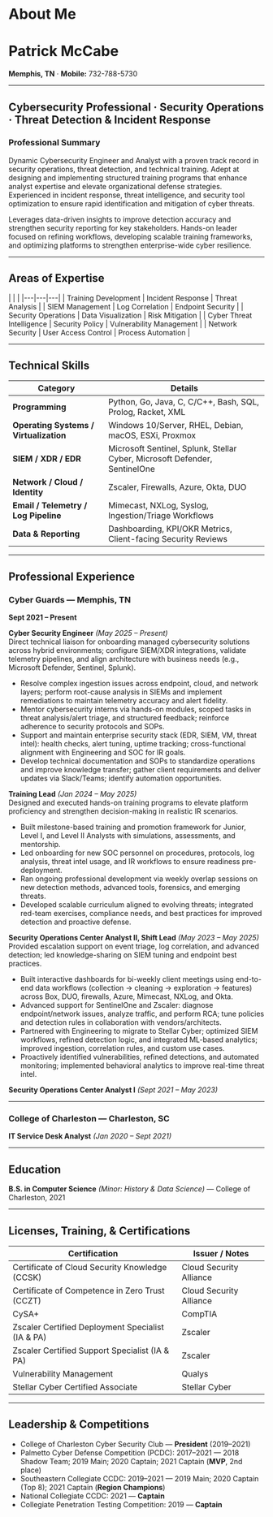 
# About Me

# Patrick McCabe

**Memphis, TN** · **Mobile:** 732-788-5730 

---

## Cybersecurity Professional · Security Operations · Threat Detection & Incident Response

### Professional Summary
Dynamic Cybersecurity Engineer and Analyst with a proven track record in security operations, threat detection, and technical training. Adept at designing and implementing structured training programs that enhance analyst expertise and elevate organizational defense strategies. Experienced in incident response, threat intelligence, and security tool optimization to ensure rapid identification and mitigation of cyber threats.

Leverages data-driven insights to improve detection accuracy and strengthen security reporting for key stakeholders. Hands-on leader focused on refining workflows, developing scalable training frameworks, and optimizing platforms to strengthen enterprise-wide cyber resilience.

---

## Areas of Expertise
| | |
|---|---|---|
| Training Development | Incident Response | Threat Analysis |
| SIEM Management | Log Correlation | Endpoint Security |
| Security Operations | Data Visualization | Risk Mitigation |
| Cyber Threat Intelligence | Security Policy | Vulnerability Management |
| Network Security | User Access Control | Process Automation |

---

## Technical Skills

| Category | Details |
|---|---|
| **Programming** | Python, Go, Java, C, C/C++, Bash, SQL, Prolog, Racket, XML |
| **Operating Systems / Virtualization** | Windows 10/Server, RHEL, Debian, macOS, ESXi, Proxmox |
| **SIEM / XDR / EDR** | Microsoft Sentinel, Splunk, Stellar Cyber, Microsoft Defender, SentinelOne |
| **Network / Cloud / Identity** | Zscaler, Firewalls, Azure, Okta, DUO |
| **Email / Telemetry / Log Pipeline** | Mimecast, NXLog, Syslog, Ingestion/Triage Workflows |
| **Data & Reporting** | Dashboarding, KPI/OKR Metrics, Client-facing Security Reviews |

---

## Professional Experience

### Cyber Guards — Memphis, TN
**Sept 2021 – Present**

**Cyber Security Engineer** *(May 2025 – Present)*  
Direct technical liaison for onboarding managed cybersecurity solutions across hybrid environments; configure SIEM/XDR integrations, validate telemetry pipelines, and align architecture with business needs (e.g., Microsoft Defender, Sentinel, Splunk).
- Resolve complex ingestion issues across endpoint, cloud, and network layers; perform root-cause analysis in SIEMs and implement remediations to maintain telemetry accuracy and alert fidelity.
- Mentor cybersecurity interns via hands-on modules, scoped tasks in threat analysis/alert triage, and structured feedback; reinforce adherence to security protocols and SOPs.
- Support and maintain enterprise security stack (EDR, SIEM, VM, threat intel): health checks, alert tuning, uptime tracking; cross-functional alignment with Engineering and SOC for IR goals.
- Develop technical documentation and SOPs to standardize operations and improve knowledge transfer; gather client requirements and deliver updates via Slack/Teams; identify automation opportunities.

**Training Lead** *(Jan 2024 – May 2025)*  
Designed and executed hands-on training programs to elevate platform proficiency and strengthen decision-making in realistic IR scenarios.
- Built milestone-based training and promotion framework for Junior, Level I, and Level II Analysts with simulations, assessments, and mentorship.
- Led onboarding for new SOC personnel on procedures, protocols, log analysis, threat intel usage, and IR workflows to ensure readiness pre-deployment.
- Ran ongoing professional development via weekly overlap sessions on new detection methods, advanced tools, forensics, and emerging threats.
- Developed scalable curriculum aligned to evolving threats; integrated red-team exercises, compliance needs, and best practices for improved detection and proactive defense.

**Security Operations Center Analyst II, Shift Lead** *(May 2023 – May 2025)*  
Provided escalation support on event triage, log correlation, and advanced detection; led knowledge-sharing on SIEM tuning and endpoint best practices.
- Built interactive dashboards for bi-weekly client meetings using end-to-end data workflows (collection → cleaning → exploration → features) across Box, DUO, firewalls, Azure, Mimecast, NXLog, and Okta.
- Advanced support for SentinelOne and Zscaler: diagnose endpoint/network issues, analyze traffic, and perform RCA; tune policies and detection rules in collaboration with vendors/architects.
- Partnered with Engineering to migrate to Stellar Cyber; optimized SIEM workflows, refined detection logic, and integrated ML-based analytics; improved ingestion, correlation rules, and custom use cases.
- Proactively identified vulnerabilities, refined detections, and automated monitoring; implemented behavioral analytics to improve real-time threat intel.

**Security Operations Center Analyst I** *(Sept 2021 – May 2023)*

---

### College of Charleston — Charleston, SC
**IT Service Desk Analyst** *(Jan 2020 – Sept 2021)*

---

## Education
**B.S. in Computer Science** *(Minor: History & Data Science)* — College of Charleston, 2021

---

## Licenses, Training, & Certifications

| Certification | Issuer / Notes |
|---|---|
| Certificate of Cloud Security Knowledge (CCSK) | Cloud Security Alliance |
| Certificate of Competence in Zero Trust (CCZT) | Cloud Security Alliance |
| CySA+ | CompTIA |
| Zscaler Certified Deployment Specialist (IA & PA) | Zscaler |
| Zscaler Certified Support Specialist (IA & PA) | Zscaler |
| Vulnerability Management | Qualys |
| Stellar Cyber Certified Associate | Stellar Cyber |

---

## Leadership & Competitions
- College of Charleston Cyber Security Club — **President** (2019–2021)
- Palmetto Cyber Defense Competition (PCDC): 2017–2021 — 2018 Shadow Team; 2019 Main; 2020 Captain; 2021 Captain (**MVP**, 2nd place)
- Southeastern Collegiate CCDC: 2019–2021 — 2019 Main; 2020 Captain (Top 8); 2021 Captain (**Region Champions**)
- National Collegiate CCDC: 2021 — **Captain**
- Collegiate Penetration Testing Competition: 2019 — **Captain**
